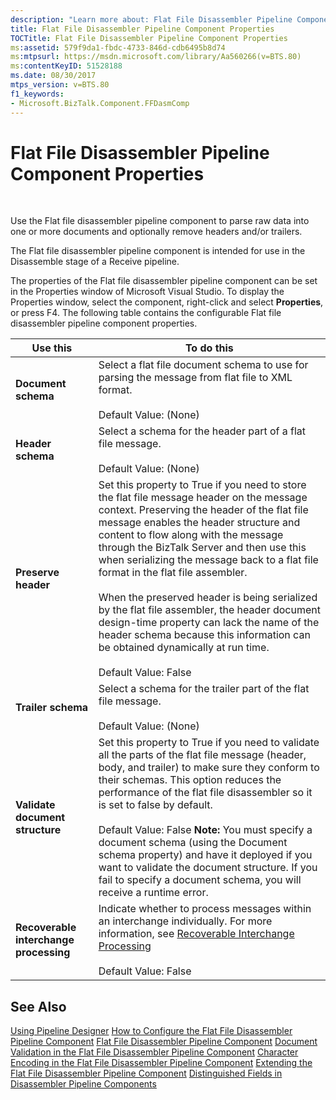 ```yaml
---
description: "Learn more about: Flat File Disassembler Pipeline Component Properties"
title: Flat File Disassembler Pipeline Component Properties
TOCTitle: Flat File Disassembler Pipeline Component Properties
ms:assetid: 579f9da1-fbdc-4733-846d-cdb6495b8d74
ms:mtpsurl: https://msdn.microsoft.com/library/Aa560266(v=BTS.80)
ms:contentKeyID: 51528188
ms.date: 08/30/2017
mtps_version: v=BTS.80
f1_keywords:
- Microsoft.BizTalk.Component.FFDasmComp
---
```


# Flat File Disassembler Pipeline Component Properties

 

Use the Flat file disassembler pipeline component to parse raw data into one or more documents and optionally remove headers and/or trailers.

The Flat file disassembler pipeline component is intended for use in the Disassemble stage of a Receive pipeline.

The properties of the Flat file disassembler pipeline component can be set in the Properties window of Microsoft Visual Studio. To display the Properties window, select the component, right-click and select **Properties**, or press F4. The following table contains the configurable Flat file disassembler pipeline component properties.

<table>
<thead>
<tr class="header">
<th>Use this</th>
<th>To do this</th>
</tr>
</thead>
<tbody>
<tr class="odd">
<td><strong>Document schema</strong></td>
<td>Select a flat file document schema to use for parsing the message from flat file to XML format.<br />
<br />
Default Value: (None)</td>
</tr>
<tr class="even">
<td><strong>Header schema</strong></td>
<td>Select a schema for the header part of a flat file message.<br />
<br />
Default Value: (None)</td>
</tr>
<tr class="odd">
<td><strong>Preserve header</strong></td>
<td>Set this property to True if you need to store the flat file message header on the message context. Preserving the header of the flat file message enables the header structure and content to flow along with the message through the BizTalk Server and then use this when serializing the message back to a flat file format in the flat file assembler.<br />
<br />
When the preserved header is being serialized by the flat file assembler, the header document design-time property can lack the name of the header schema because this information can be obtained dynamically at run time.<br />
<br />
Default Value: False</td>
</tr>
<tr class="even">
<td><strong>Trailer schema</strong></td>
<td>Select a schema for the trailer part of the flat file message.<br />
<br />
Default Value: (None)</td>
</tr>
<tr class="odd">
<td><strong>Validate document structure</strong></td>
<td>Set this property to True if you need to validate all the parts of the flat file message (header, body, and trailer) to make sure they conform to their schemas. This option reduces the performance of the flat file disassembler so it is set to false by default.<br />
<br />
Default Value: False <strong>Note:</strong> You must specify a document schema (using the Document schema property) and have it deployed if you want to validate the document structure. If you fail to specify a document schema, you will receive a runtime error.</td>
</tr>
<tr class="even">
<td><strong>Recoverable interchange processing</strong></td>
<td>Indicate whether to process messages within an interchange individually. For more information, see <a href="https://msdn.microsoft.com/library/aa578714(v=bts.80)">Recoverable Interchange Processing</a><br />
<br />
Default Value: False</td>
</tr>
</tbody>
</table>


## See Also

[Using Pipeline Designer](https://msdn.microsoft.com/library/aa578392\(v=bts.80\))  
[How to Configure the Flat File Disassembler Pipeline Component](https://msdn.microsoft.com/library/aa578441\(v=bts.80\))  
[Flat File Disassembler Pipeline Component](https://msdn.microsoft.com/library/aa561315\(v=bts.80\))  
[Document Validation in the Flat File Disassembler Pipeline Component](https://msdn.microsoft.com/library/aa561301\(v=bts.80\))  
[Character Encoding in the Flat File Disassembler Pipeline Component](https://msdn.microsoft.com/library/aa547361\(v=bts.80\))  
[Extending the Flat File Disassembler Pipeline Component](https://msdn.microsoft.com/library/aa560024\(v=bts.80\))  
[Distinguished Fields in Disassembler Pipeline Components](https://msdn.microsoft.com/library/aa561024\(v=bts.80\))

